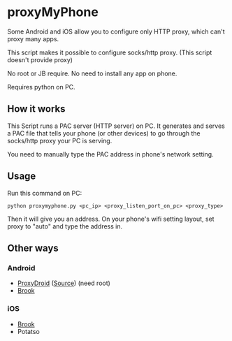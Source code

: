 # proxyMyPhone
Some Android and iOS allow you to configure only HTTP proxy, which can't proxy many apps. 

This script makes it possible to configure socks/http proxy. (This script doesn't provide proxy)

No root or JB require. No need to install any app on phone.

Requires python on PC.


## How it works
This Script runs a PAC server (HTTP server) on PC. It generates and serves a PAC file that tells your phone (or other devices) to go through the socks/http proxy your PC is serving. 

You need to manually type the PAC address in phone's network setting. 


## Usage

Run this command on PC:

    python proxymyphone.py <pc_ip> <proxy_listen_port_on_pc> <proxy_type>

Then it will give you an address. On your phone's wifi setting layout, set proxy to "auto" and type the address in.

## Other ways

### Android

- [ProxyDroid](https://play.google.com/store/apps/details?id=org.proxydroid) ([Source](https://github.com/madeye/proxydroid)) (need root)
- [Brook](https://github.com/txthinking/brook)
 
### iOS 

- [Brook](https://github.com/txthinking/brook)
- Potatso
